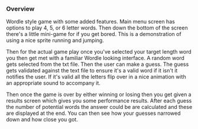
### Overview
Wordle style game with some added features. Main menu screen has options to play 4, 5, or 6 letter words. Then down the 
bottom of the screen there's a little mini-game for if you get bored. This is a demonstration of using a nice sprite 
running and jumping. 

Then for the actual game play once you've selected your target length word you then get met with a familiar Wordle 
looking interface. A random word gets selected from the txt file. Then the user can make a guess. The guess gets 
validated against the text file to ensure it's a valid word if it isn't it notifies the user. If it's valid all the 
letters flip over in a nice animation with an appropriate sound to accompany it.

Then once the game is over by either winning or losing then you get given a results screen which gives you some 
performance results. After each guess the number of potential words the answer could be are calculated and these are 
displayed at the end. You can then see how your guesses narrowed down and how close you got.

